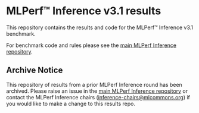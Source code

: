 # MLPerf™ Inference v3.1 results
This repository contains the results and code for the MLPerf™ Inference v3.1 benchmark.

For benchmark code and rules please see the [main MLPerf Inference repository](https://github.com/mlcommons/inference).

## Archive Notice
This repository of results from a prior MLPerf Inference round has been archived. Please raise an issue in the [main MLPerf Inference repository](https://github.com/mlcommons/inference) or contact the MLPerf Inference chairs (inference-chairs@mlcommons.org) if you would like to make a change to this results repo.
